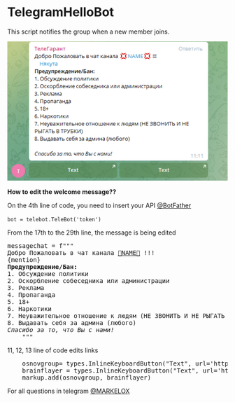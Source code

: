 # TelegramHelloBot

This script notifies the group when a new member joins.

![Image](https://github.com/MARKELOX/TelegramHelloBot/blob/main/image.png)

<b>How to edit the welcome message??</b>

On the 4th line of code, you need to insert your API [@BotFather](https://t.me/BotFather)

<code>bot = telebot.TeleBot('token')</code>

From the 17th to the 29th line, the message is being edited

<pre language="python">
messagechat = f"""
Добро Пожаловать в чат канала <a href="t.me/URL">💢NAME💢</a> !!!
{mention}
<b>Предупреждение/Бан:</b>
1. Обсуждение политики
2. Оскорбление собеседника или администрации
3. Реклама
4. Пропаганда
5. 18+
6. Наркотики
7. Неуважительное отношение к людям (НЕ ЗВОНИТЬ И НЕ РЫГАТЬ В ТРУБКИ)
8. Выдавать себя за админа (любого)
<i>Спасибо за то, что Вы с нами!</i>
    """</pre>

11, 12, 13 line of code edits links

<pre language="python">
    osnovgroup= types.InlineKeyboardButton("Text", url='https://url.com') #1 ссылка
    brainflayer = types.InlineKeyboardButton("Text", url='https://url.com') #2 Ссылка
    markup.add(osnovgroup, brainflayer)</pre>
   
For all questions in telegram [@MARKELOX](t.me/MARKELOX)    
  
